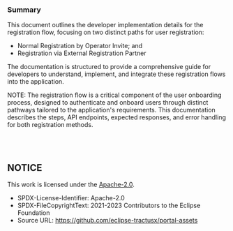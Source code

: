 ### Summary 

This document outlines the developer implementation details for the registration flow, focusing on two distinct paths for user registration: 
* Normal Registration by Operator Invite; and
* Registration via External Registration Partner

The documentation is structured to provide a comprehensive guide for developers to understand, implement, and integrate these registration flows into the application.

NOTE: The registration flow is a critical component of the user onboarding process, designed to authenticate and onboard users through distinct pathways tailored to the application's requirements. This documentation describes the steps, API endpoints, expected responses, and error handling for both registration methods.

<br>
<br>

## NOTICE

This work is licensed under the [Apache-2.0](https://www.apache.org/licenses/LICENSE-2.0).

- SPDX-License-Identifier: Apache-2.0
- SPDX-FileCopyrightText: 2021-2023 Contributors to the Eclipse Foundation
- Source URL: https://github.com/eclipse-tractusx/portal-assets
